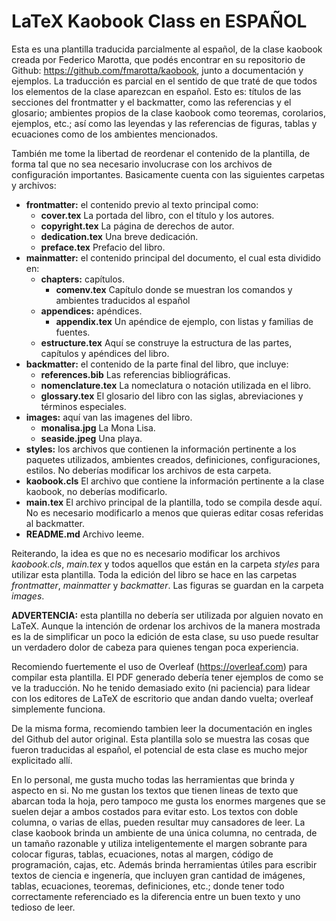 # LaTeX Kaobook Class en ESPAÑOL

Esta es una plantilla traducida parcialmente al español, de la clase kaobook creada por Federico Marotta, que podés encontrar en su repositorio de Github: <https://github.com/fmarotta/kaobook>, junto a documentación y ejemplos. La traducción es parcial en el sentido de que traté de que todos los elementos de la clase aparezcan en español. Esto es: títulos de las secciones del frontmatter y el backmatter, como las referencias y el glosario; ambientes propios de la clase kaobook como teoremas, corolarios, ejemplos, etc.; así como las leyendas y las referencias de figuras, tablas y ecuaciones como de los ambientes mencionados.

También me tome la libertad de reordenar el contenido de la plantilla, de forma tal que no sea necesario involucrase con los archivos de configuración importantes. Basicamente cuenta con las siguientes carpetas y archivos:

- **frontmatter:** el contenido previo al texto principal como:
  - **cover.tex** La portada del libro, con el título y los autores.
  - **copyright.tex** La página de derechos de autor.
  - **dedication.tex** Una breve dedicación.
  - **preface.tex** Prefacio del libro.
- **mainmatter:** el contenido principal del documento, el cual esta dividido en:
  - **chapters:** capítulos.
    - **comenv.tex** Capítulo donde se muestran los comandos y ambientes traducidos al español
  - **appendices:** apéndices.
    - **appendix.tex** Un apéndice de ejemplo, con listas y familias de fuentes.
  - **estructure.tex** Aquí se construye la estructura de las partes, capítulos y apéndices del libro.
- **backmatter:** el contenido de la parte final del libro, que incluye:
  - **references.bib** Las referencias bibliográficas.
  - **nomenclature.tex** La nomeclatura o notación utilizada en el libro.
  - **glossary.tex** El glosario del libro con las siglas, abreviaciones y términos especiales.
- **images:** aquí van las imagenes del libro.
  - **monalisa.jpg** La Mona Lisa.
  - **seaside.jpeg** Una playa.
- **styles:** los archivos que contienen la información pertinente a los paquetes utilizados, ambientes creados, definiciones, configuraciones, estilos. No deberías modificar los archivos de esta carpeta.
- **kaobook.cls** El archivo que contiene la información pertinente a la clase kaobook, no deberías modificarlo.
- **main.tex** El archivo principal de la plantilla, todo se compila desde aquí. No es necesario modificarlo a menos que quieras editar cosas referidas al backmatter.
- **README.md** Archivo leeme.

Reiterando, la idea es que no es necesario modificar los archivos *kaobook.cls*, *main.tex* y todos aquellos que están en la carpeta *styles* para utilizar esta plantilla. Toda la edición del libro se hace en las carpetas *frontmatter*, *mainmatter* y *backmatter*. Las figuras se guardan en la carpeta *images*.

**ADVERTENCIA:** esta plantilla no debería ser utilizada por alguien novato en LaTeX. Aunque la intención de ordenar los archivos de la manera mostrada es la de simplificar un poco la edición de esta clase, su uso puede resultar un verdadero dolor de cabeza para quienes tengan poca experiencia. 

Recomiendo fuertemente el uso de Overleaf (<https://overleaf.com>) para compilar esta plantilla. El PDF generado debería tener ejemplos de como se ve la traducción. No he tenido demasiado exito (ni paciencia) para lidear con los editores de LaTeX de escritorio que andan dando vuelta; overleaf simplemente funciona.

De la misma forma, recomiendo tambien leer la documentación en ingles del Github del autor original. Esta plantilla solo se muestra las cosas que fueron traducidas al español, el potencial de esta clase es mucho mejor explicitado allí.

En lo personal, me gusta mucho todas las herramientas que brinda y aspecto en si. No me gustan los textos que tienen lineas de texto que abarcan toda la hoja, pero tampoco me gusta los enormes margenes que se suelen dejar a ambos costados para evitar esto. Los textos con doble columna, o varias de ellas, pueden resultar muy cansadores de leer. La clase kaobook brinda un ambiente de una única columna, no centrada, de un tamaño razonable y utiliza inteligentemente el margen sobrante para colocar figuras, tablas, ecuaciones, notas al margen, código de programación, cajas, etc. Además brinda herramientas útiles para escribir textos de ciencia e ingenería, que incluyen gran cantidad de imágenes, tablas, ecuaciones, teoremas, definiciones, etc.; donde tener todo correctamente referenciado es la diferencia entre un buen texto y uno tedioso de leer.